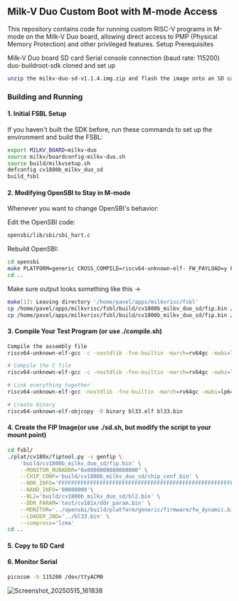 ## Milk-V Duo Custom Boot with M-mode Access
This repository contains code for running custom RISC-V programs in M-mode on the Milk-V Duo board, allowing direct access to PMP (Physical Memory Protection) and other privileged features.
Setup
Prerequisites

Milk-V Duo board
SD card
Serial console connection (baud rate: 115200)
duo-buildroot-sdk cloned and set up

```bash
unzip the milkv-duo-sd-v1.1.4.img.zip and flash the image onto an SD card
```
### Building and Running
#### 1. Initial FSBL Setup
If you haven't built the SDK before, run these commands to set up the environment and build the FSBL:
```bash
export MILKV_BOARD=milkv-duo
source milkv/boardconfig-milkv-duo.sh
source build/milkvsetup.sh
defconfig cv1800b_milkv_duo_sd
build_fsbl
```

#### 2. Modifying OpenSBI to Stay in M-mode
Whenever you want to change OpenSBI's behavior:

Edit the OpenSBI code:
```bash
opensbi/lib/sbi/sbi_hart.c
```
Rebuild OpenSBI:
```bash
cd opensbi
make PLATFORM=generic CROSS_COMPILE=riscv64-unknown-elf- FW_PAYLOAD=y FW_PAYLOAD_PATH=../bl33.bin
cd ..
```

Make sure output looks something like this -> 

```bash
make[1]: Leaving directory '/home/pavel/apps/milkvrisc/fsbl'
cp /home/pavel/apps/milkvrisc/fsbl/build/cv1800b_milkv_duo_sd/fip.bin /home/pavel/apps/milkvrisc/install/soc_cv1800b_milkv_duo_sd/
cp /home/pavel/apps/milkvrisc/fsbl/build/cv1800b_milkv_duo_sd/fip.bin /home/pavel/apps/milkvrisc/install/soc_cv1800b_milkv_duo_sd/fip_spl.bin
```

#### 3. Compile Your Test Program (or use ./compile.sh)
```bash
Compile the assembly file
riscv64-unknown-elf-gcc -c -nostdlib -fno-builtin -march=rv64gc -mabi=lp64f -g -Wall start.S -o start.o

# Compile the C file
riscv64-unknown-elf-gcc -c -nostdlib -fno-builtin -march=rv64gc -mabi=lp64f -mcmodel=medany -g -Wall main.c -o main.o

# Link everything together
riscv64-unknown-elf-gcc -nostdlib -fno-builtin -march=rv64gc -mabi=lp64f -mcmodel=medany -g -Wall -T linker.ld start.o main.o -o bl33.elf

# Create binary
riscv64-unknown-elf-objcopy -O binary bl33.elf bl33.bin
```

#### 4. Create the FIP Image(or use ./sd.sh, but modify the script to your mount point)
```bash
cd fsbl/
./plat/cv180x/fiptool.py -v genfip \
    'build/cv1800b_milkv_duo_sd/fip.bin' \
    --MONITOR_RUNADDR="0x0000000080000000" \
    --CHIP_CONF='build/cv1800b_milkv_duo_sd/chip_conf.bin' \
    --NOR_INFO='FFFFFFFFFFFFFFFFFFFFFFFFFFFFFFFFFFFFFFFFFFFFFFFFFFFFFFFFFFFFFFFFFFFFFFFF' \
    --NAND_INFO='00000000'\
    --BL2='build/cv1800b_milkv_duo_sd/bl2.bin' \
    --DDR_PARAM='test/cv181x/ddr_param.bin' \
    --MONITOR='../opensbi/build/platform/generic/firmware/fw_dynamic.bin' \
    --LOADER_2ND='../bl33.bin' \
    --compress='lzma'
cd ..
```

#### 5. Copy to SD Card

#### 6. Monitor Serial
```bash
picocom -b 115200 /dev/ttyACM0
```
![Screenshot_20250515_161838](https://github.com/user-attachments/assets/94cc7921-e377-447a-a9f1-290a20d29837)

